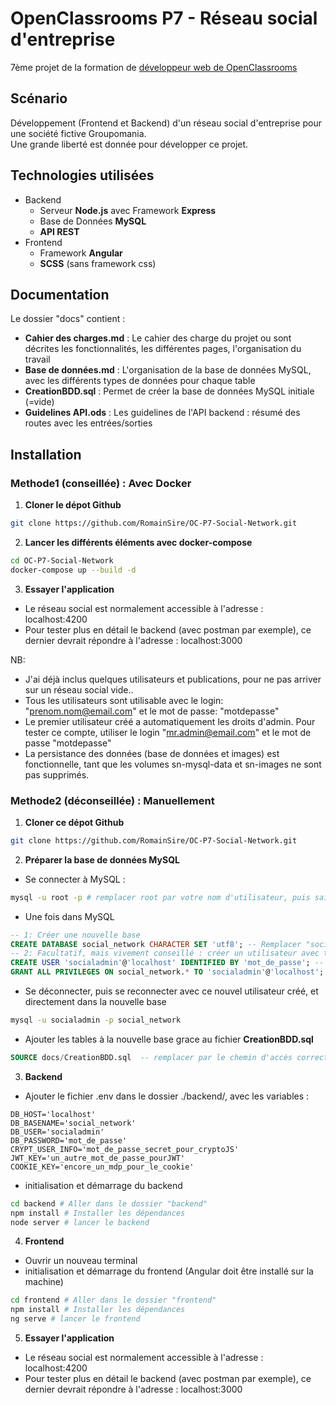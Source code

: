 # OpenClassrooms P7 - Réseau social d'entreprise
7ème projet de la formation de [développeur web de OpenClassrooms](https://openclassrooms.com/fr/paths/185-developpeur-web)

## Scénario
Développement (Frontend et Backend) d'un réseau social d'entreprise pour une société fictive Groupomania.  
Une grande liberté est donnée pour développer ce projet.

## Technologies utilisées
- Backend
  - Serveur **Node.js** avec Framework **Express**
  - Base de Données **MySQL**
  - **API REST**
- Frontend
  - Framework **Angular**
  - **SCSS** (sans framework css)

## Documentation
Le dossier "docs" contient :
- **Cahier des charges.md** : Le cahier des charge du projet ou sont décrites les fonctionnalités, les différentes pages, l'organisation du travail
- **Base de données.md** : L'organisation de la base de données MySQL, avec les différents types de données pour chaque table
- **CreationBDD.sql** : Permet de créer la base de données MySQL initiale (=vide)
- **Guidelines API.ods** : Les guidelines de l'API backend : résumé des routes avec les entrées/sorties

## Installation
### Methode1 (conseillée) : Avec Docker
1. **Cloner le dépot Github**
```bash
git clone https://github.com/RomainSire/OC-P7-Social-Network.git
```
2. **Lancer les différents éléments avec docker-compose**
```bash
cd OC-P7-Social-Network
docker-compose up --build -d
```
3. **Essayer l'application**
- Le réseau social est normalement accessible à l'adresse : localhost:4200
- Pour tester plus en détail le backend (avec postman par exemple), ce dernier devrait répondre à l'adresse : localhost:3000

NB:
- J'ai déjà inclus quelques utilisateurs et publications, pour ne pas arriver sur un réseau social vide..
- Tous les utilisateurs sont utilisable avec le login: "prenom.nom@email.com" et le mot de passe: "motdepasse"
- Le premier utilisateur créé a automatiquement les droits d'admin. Pour tester ce compte, utiliser le login "mr.admin@email.com" et le mot de passe "motdepasse"
- La persistance des données (base de données et images) est fonctionnelle, tant que les volumes sn-mysql-data et sn-images ne sont pas supprimés.

### Methode2 (déconseillée) : Manuellement
1. **Cloner ce dépot Github**
```bash
git clone https://github.com/RomainSire/OC-P7-Social-Network.git
```
2. **Préparer la base de données MySQL**
- Se connecter à MySQL :
```bash
mysql -u root -p # remplacer root par votre nom d'utilisateur, puis saisir le mot de passe
```
- Une fois dans MySQL
```sql
-- 1: Créer une nouvelle base
CREATE DATABASE social_network CHARACTER SET 'utf8'; -- Remplacer "social_network" par le nom souhaité
-- 2: Facultatif, mais vivement conseillé : créer un utilisateur avec tous les droits, mais seulement sur cette nouvelle base
CREATE USER 'socialadmin'@'localhost' IDENTIFIED BY 'mot_de_passe'; -- remplacer "socialadmin" et "mot_de_passe" par le login/mdp souhaité
GRANT ALL PRIVILEGES ON social_network.* TO 'socialadmin'@'localhost';
```
- Se déconnecter, puis se reconnecter avec ce nouvel utilisateur créé, et directement dans la nouvelle base
```bash
mysql -u socialadmin -p social_network
```
- Ajouter les tables à la nouvelle base grace au fichier **CreationBDD.sql**
```sql
SOURCE docs/CreationBDD.sql  -- remplacer par le chemin d'accès correct vers le fichier
```
3. **Backend**
- Ajouter le fichier .env dans le dossier ./backend/, avec les variables :
```
DB_HOST='localhost'
DB_BASENAME='social_network'
DB_USER='socialadmin'
DB_PASSWORD='mot_de_passe'
CRYPT_USER_INFO='mot_de_passe_secret_pour_cryptoJS'
JWT_KEY='un_autre_mot_de_passe_pourJWT'
COOKIE_KEY='encore_un_mdp_pour_le_cookie'
```
- initialisation et démarrage du backend
```bash
cd backend # Aller dans le dossier "backend"
npm install # Installer les dépendances
node server # lancer le backend
```
4. **Frontend**
- Ouvrir un nouveau terminal
- initialisation et démarrage du frontend (Angular doit être installé sur la machine)
```bash
cd frontend # Aller dans le dossier "frontend"
npm install # Installer les dépendances
ng serve # lancer le frontend
```
5. **Essayer l'application**
- Le réseau social est normalement accessible à l'adresse : localhost:4200
- Pour tester plus en détail le backend (avec postman par exemple), ce dernier devrait répondre à l'adresse : localhost:3000
